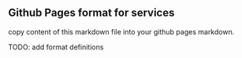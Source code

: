 ## Github Pages format for services

copy content of this markdown file into your github pages markdown. 

TODO: add format definitions